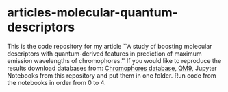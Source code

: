 # articles-molecular-quantum-descriptors
This is the code repository for my article ``A study of boosting molecular descriptors with quantum-derived features in prediction of maximum emission wavelengths of chromophores.''
If you would like to reproduce the results download databases from:
[Chromophores database](https://figshare.com/articles/dataset/DB_for_chromophore/12045567),
[QM9](http://moleculenet.ai/datasets-1), 
Jupyter Notebooks from this repository and put them in one folder. Run code from the notebooks in order from 0 to 4.
